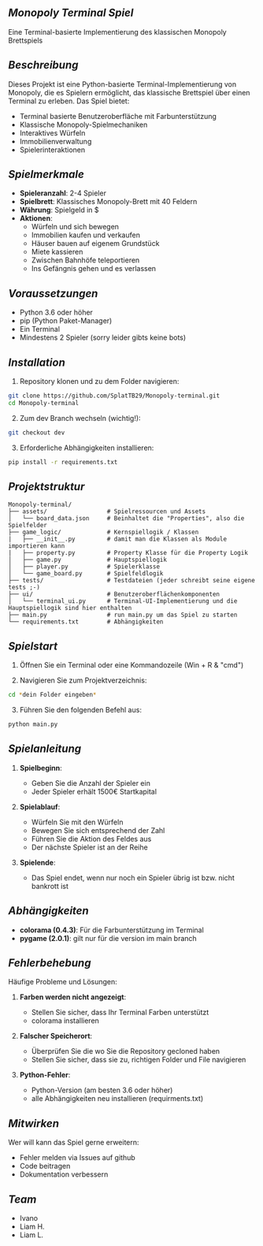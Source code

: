 ## *Monopoly Terminal Spiel*

Eine Terminal-basierte Implementierung des klassischen Monopoly Brettspiels

## *Beschreibung*

Dieses Projekt ist eine Python-basierte Terminal-Implementierung von Monopoly, die es Spielern ermöglicht, das klassische Brettspiel über einen Terminal zu erleben. Das Spiel bietet:

- Terminal basierte Benutzeroberfläche mit Farbunterstützung
- Klassische Monopoly-Spielmechaniken
- Interaktives Würfeln
- Immobilienverwaltung
- Spielerinteraktionen

## *Spielmerkmale*

- **Spieleranzahl**: 2-4 Spieler
- **Spielbrett**: Klassisches Monopoly-Brett mit 40 Feldern
- **Währung**: Spielgeld in $
- **Aktionen**:
  - Würfeln und sich bewegen
  - Immobilien kaufen und verkaufen
  - Häuser bauen auf eigenem Grundstück
  - Miete kassieren
  - Zwischen Bahnhöfe teleportieren
  - Ins Gefängnis gehen und es verlassen

## *Voraussetzungen*

- Python 3.6 oder höher
- pip (Python Paket-Manager)
- Ein Terminal 
- Mindestens 2 Spieler (sorry leider gibts keine bots)

## *Installation*

1. Repository klonen und zu dem Folder navigieren:
```bash
git clone https://github.com/SplatTB29/Monopoly-terminal.git
cd Monopoly-terminal
```

2. Zum dev Branch wechseln (wichtig!):
```bash
git checkout dev
```

3. Erforderliche Abhängigkeiten installieren:
```bash
pip install -r requirements.txt
```

## *Projektstruktur*

```
Monopoly-terminal/
├── assets/                 # Spielressourcen und Assets
│   └── board_data.json     # Beinhaltet die "Properties", also die Spielfelder
├── game_logic/             # Kernspiellogik / Klassen
|   ├── __init__.py         # damit man die Klassen als Module importieren kann
|   ├── property.py         # Property Klasse für die Property Logik 
│   ├── game.py             # Hauptspiellogik
│   ├── player.py           # Spielerklasse
│   └── game_board.py       # Spielfeldlogik
├── tests/                  # Testdateien (jeder schreibt seine eigene tests ;-)
├── ui/                     # Benutzeroberflächenkomponenten
│   └── terminal_ui.py      # Terminal-UI-Implementierung und die Hauptspiellogik sind hier enthalten
├── main.py                 # run main.py um das Spiel zu starten
└── requirements.txt        # Abhängigkeiten
```

## *Spielstart*

1. Öffnen Sie ein Terminal oder eine Kommandozeile (Win + R & "cmd")

2. Navigieren Sie zum Projektverzeichnis:

```bash
cd *dein Folder eingeben*
```

3. Führen Sie den folgenden Befehl aus:

```bash
python main.py
```

## *Spielanleitung*

1. **Spielbeginn**:
   - Geben Sie die Anzahl der Spieler ein
   - Jeder Spieler erhält 1500€ Startkapital

2. **Spielablauf**:
   - Würfeln Sie mit den Würfeln
   - Bewegen Sie sich entsprechend der Zahl
   - Führen Sie die Aktion des Feldes aus
   - Der nächste Spieler ist an der Reihe

3. **Spielende**:
   - Das Spiel endet, wenn nur noch ein Spieler übrig ist bzw. nicht bankrott ist

## *Abhängigkeiten*

- **colorama (0.4.3)**: Für die Farbunterstützung im Terminal
- **pygame (2.0.1)**: gilt nur für die version im main branch

## *Fehlerbehebung*

Häufige Probleme und Lösungen:

1. **Farben werden nicht angezeigt**:
   - Stellen Sie sicher, dass Ihr Terminal Farben unterstützt
   - colorama installieren

2. **Falscher Speicherort**:
   - Überprüfen Sie die wo Sie die Repository gecloned haben
   - Stellen Sie sicher, dass sie zu, richtigen Folder und File navigieren

3. **Python-Fehler**:
   - Python-Version (am besten 3.6 oder höher)
   - alle Abhängigkeiten neu installieren (requirments.txt)

## *Mitwirken*

Wer will kann das Spiel gerne erweitern:
- Fehler melden via Issues auf github
- Code beitragen
- Dokumentation verbessern

## *Team*

- Ivano
- Liam H.
- Liam L.
